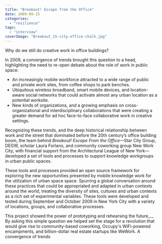 ```yaml
---
title: "Breakout! Escape from the Office"
date: 2009-09-15
categories: 
  - "resilience"
tags: 
  - "interview"
coverImage: "Breakout_15-city-office-chalk.jpg"
---
```


Why do we still do creative work in office buildings?

In 2009, a convergence of trends brought this question to a head, highlighting the need to re-open debate about the role of work in public space:

- An increasingly mobile workforce attracted to a wide range of public and private work sites, from coffee shops to park benches.
- Ubiquitous wireless broadband, smart mobile devices, and location-aware social networks that could activate almost any urban location as a potential worksite.
- New kinds of organizations, and a growing emphasis on cross-organizational and interdisciplinary collaborations that were creating a greater demand for ad hoc face-to-face collaborative work in creative settings.

Recognizing these trends, and the deep historical relationship between work and the street that dominated before the 20th century’s office building boom, the team behind _Breakout! Escape From the Office_—Star City Group, DEGW, scholar Laura Forlano, and community coworking group New Work City, with financial support from the Architectural League of New York—developed a set of tools and processes to support knowledge workgroups in urban public spaces.

These tools and processes provided an open source framework for exploring the new opportunities presented by mobile knowledge work for the utilization of urban space space. Spurring a global conversation around these practices that could be appropriated and adapted in urban contexts around the world, treating the diversity of sites, cultures and urban contexts as a rich set of experimental variables. These tools were developed and tested during September and October 2009 in New York City with a variety of locations, groups, and collaborative processes.

This project showed the power of prototyping and rehearsing the future_._ By asking this simple question we helped set the stage for a revolution that would give rise to community-based coworking, Occupy's WiFi-powered encampments, and billion-dollar real estate startups like WeWork. A convergence of trends
